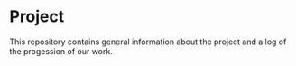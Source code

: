 # Project

This repository contains general information about the project and
a log of the progession of our work.
